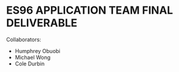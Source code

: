 # ES96 APPLICATION TEAM FINAL DELIVERABLE

Collaborators:
- Humphrey Obuobi
- Michael Wong
- Cole Durbin
